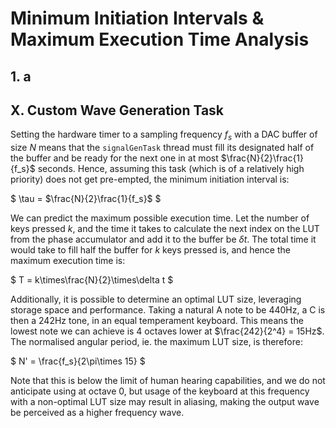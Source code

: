 <!-- Sorry about the horrendous naming -->
# Minimum Initiation Intervals & Maximum Execution Time Analysis

## 1. a

## X. Custom Wave Generation Task

Setting the hardware timer to a sampling frequency $f_s$ with a DAC buffer of size $N$ means that the `signalGenTask` thread must fill its designated half of the buffer and be ready for the next one in at most $\frac{N}{2}\frac{1}{f_s}$ seconds.
Hence, assuming this task (which is of a relatively high priority) does not get pre-empted, the minimum initiation interval is:

$
\tau = $\frac{N}{2}\frac{1}{f_s}$
$

We can predict the maximum possible execution time. Let the number of keys pressed $k$, and the time it takes to calculate the next index on the LUT from the phase accumulator and add it to the buffer be $\delta t$. The total time it would take to fill half the buffer for $k$ keys pressed is, and hence the maximum execution time is:

$
T = k\times\frac{N}{2}\times\delta t
$

<!-- below may be useless -->
Additionally, it is possible to determine an optimal LUT size, leveraging storage space and performance. Taking a natural A note to be 440Hz, a C is then a 242Hz tone, in an equal temperament keyboard. This means the lowest note we can achieve is 4 octaves lower at $\frac{242}{2^4} = 15Hz$. The normalised angular period, ie. the maximum LUT size, is therefore:

$
N' = \frac{f_s}{2\pi\times 15}
$

Note that this is below the limit of human hearing capabilities, and we do not anticipate using at octave 0, but usage of the keyboard at this frequency with a non-optimal LUT size may result in aliasing, making the output wave be perceived as a higher frequency wave.
